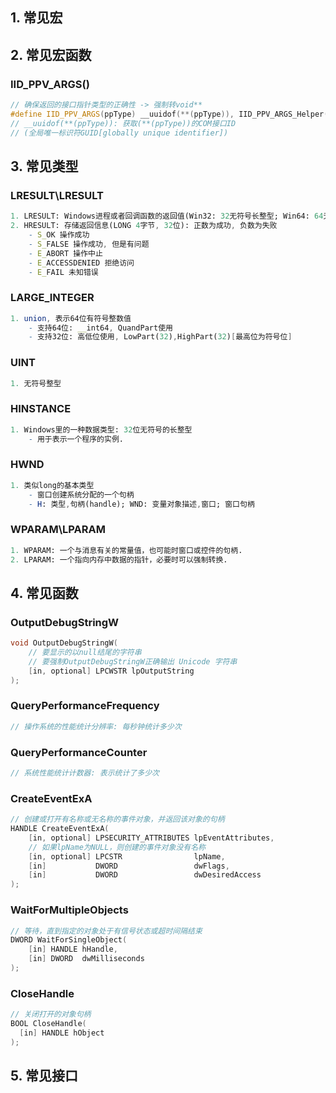 ## 1. 常见宏

## 2. 常见宏函数

### IID_PPV_ARGS()

```c++
// 确保返回的接口指针类型的正确性 -> 强制转void**
#define IID_PPV_ARGS(ppType) __uuidof(**(ppType)), IID_PPV_ARGS_Helper(ppType)
// __uuidof(**(ppType)): 获取(**(ppType))的COM接口ID
// (全局唯一标识符GUID[globally unique identifier])
```

## 3. 常见类型

### LRESULT\LRESULT

```mathematica
1. LRESULT: Windows进程或者回调函数的返回值(Win32: 32无符号长整型; Win64: 64无符号长整型)
2. HRESULT: 存储返回信息(LONG 4字节, 32位): 正数为成功, 负数为失败
    - S_OK 操作成功
    - S_FALSE 操作成功, 但是有问题
    - E_ABORT 操作中止
    - E_ACCESSDENIED 拒绝访问
    - E_FAIL 未知错误
```

###  LARGE_INTEGER
```mathematica
1. union, 表示64位有符号整数值
    - 支持64位: __int64, QuandPart使用
    - 支持32位: 高低位使用, LowPart(32),HighPart(32)[最高位为符号位]
```

### UINT

```mathematica
1. 无符号整型
```

### HINSTANCE 
```mathematica
1. Windows里的一种数据类型: 32位无符号的长整型
	- 用于表示一个程序的实例.
```

### HWND 
```mathematica
1. 类似long的基本类型
	- 窗口创建系统分配的一个句柄
	- H: 类型,句柄(handle); WND: 变量对象描述,窗口; 窗口句柄
```

### WPARAM\LPARAM

```mathematica
1. WPARAM: 一个与消息有关的常量值，也可能时窗口或控件的句柄.
2. LPARAM: 一个指向内存中数据的指针，必要时可以强制转换.
```

## 4. 常见函数

### OutputDebugStringW

```c++
void OutputDebugStringW(
    // 要显示的以null结尾的字符串
    // 要强制OutputDebugStringW正确输出 Unicode 字符串
    [in, optional] LPCWSTR lpOutputString
);
```

### QueryPerformanceFrequency

```c++
// 操作系统的性能统计分辨率: 每秒钟统计多少次
```

### QueryPerformanceCounter

```c++
// 系统性能统计计数器: 表示统计了多少次
```

### CreateEventExA

```c++
// 创建或打开有名称或无名称的事件对象，并返回该对象的句柄
HANDLE CreateEventExA(
    [in, optional] LPSECURITY_ATTRIBUTES lpEventAttributes,
    // 如果lpName为NULL，则创建的事件对象没有名称
    [in, optional] LPCSTR                lpName,
    [in]           DWORD                 dwFlags,
    [in]           DWORD                 dwDesiredAccess
);
```

### WaitForMultipleObjects

```c++
// 等待，直到指定的对象处于有信号状态或超时间隔结束
DWORD WaitForSingleObject(
    [in] HANDLE hHandle,
    [in] DWORD  dwMilliseconds
);
```

### CloseHandle

```c++
// 关闭打开的对象句柄
BOOL CloseHandle(
  [in] HANDLE hObject
);
```

## 5. 常见接口





